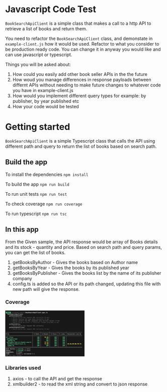 # Javascript Code Test

`BookSearchApiClient` is a simple class that makes a call to a http API to retrieve a list of books and return them.

You need to refactor the `BookSearchApiClient` class, and demonstate in `example-client.js` how it would be used. Refactor to what you consider to be production ready code. You can change it in anyway you would like and can use javascript or typescript.

Things you will be asked about:

1. How could you easily add other book seller APIs in the the future
2. How woud you manage differences in response payloads between differnt APIs without needing to make future changes to whatever code you have in example-client.js
3. How would you implement different query types for example: by publisher, by year published etc
4. How your code would be tested

# Getting started

`BookSearchApiClient` is a simple Typescript class that calls the API using different path and query to return the list of books based on search path.

## Build the app

To install the dependencies
`npm install`

To build the app
`npm run build`

To run unit tests
`npm run test`

To check coverage
`npm run coverage`

To run typescript 
`npm run tsc`

## In this app

From the Given sample, the API response would be array of Books details and its stock - quantity and price.
Based on search path and query params, you can get the list of books.
1. getBooksByAuthor - Gives the books based on Author name
2. getBooksByYear - Gives the books by its published year
3. getBooksByPublisher - Gives the books list by the name of its publisher company
4. config.ts is added so the API or its path changed, updating this file with new path will give the response.

### Coverage

<img alt="coverage" src="images/coverage.png" width="50%">

### Libraries used

1. axios - to call the API and get the response
2. xmlbuilder2 - to read the xml string and convert to json response
